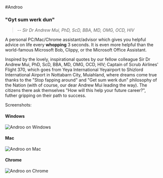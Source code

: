 #Androo

### "Gyt sum werk dun"
> -- *Sir Dr Andrew Mui, PhD, ScD, BBA, MD, OMG, OCD, HIV*

A personal PC/Mac/Chrome assistant/advisor which gives you helpful advice on life every **whopping** 3 seconds. It is even more helpful than the world-famous Microsoft Bob, Clippy, or the Microsoft Office Assistant.

Inspired by the lovely, inspirational quotes by our fellow colleague Sir Dr Andrew Mui, PhD, ScD, BBA, MD, OMG, OCD, HIV; Captain of Scrub Airlines' Flight 370, which goes from Yeya International Yeyairport to Shizlord International Airport in Nottabarn City, Muiahland, where dreams come true thanks to the "Stop fapping around" and "Get sum werk dun" philosophy of the Nation (with of course, our dear Andrew Mui leading the way). The citizens there ask themselves "How will this help your future career?", futher gripping on their path to success.

Screenshots:

#### Windows

![Androo on Windows](http://i.imgur.com/zXIhHdZ.png)

#### Mac

![Androo on Mac](http://i.imgur.com/xEUv9xj.png)

#### Chrome

![Androo on Chrome](http://i.imgur.com/d0DnRlG.png)
